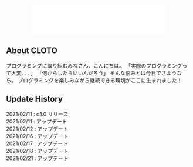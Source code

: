<p align="center"><a href="https://cloto.jp"><img src="storage/app/public/system/header_logo.svg" alt="ロゴ" height="80px"></a></p>

## About CLOTO

プログラミングに取り組むみなさん、こんにちは。
「実際のプログラミングって大変. . . 」
「何からしたらいいんだろう」
そんな悩みとは今日でさようなら。
プログラミングを楽しみながら継続できる環境がここに生まれました！

## Update History

2021/02/11 : α1.0 リリース  
2021/02/11 : アップデート  
2021/02/12 : アップデート  
2021/02/16 : アップデート  
2021/02/17 : アップデート  
2021/02/18 : アップデート  
2021/02/21 : アップデート
